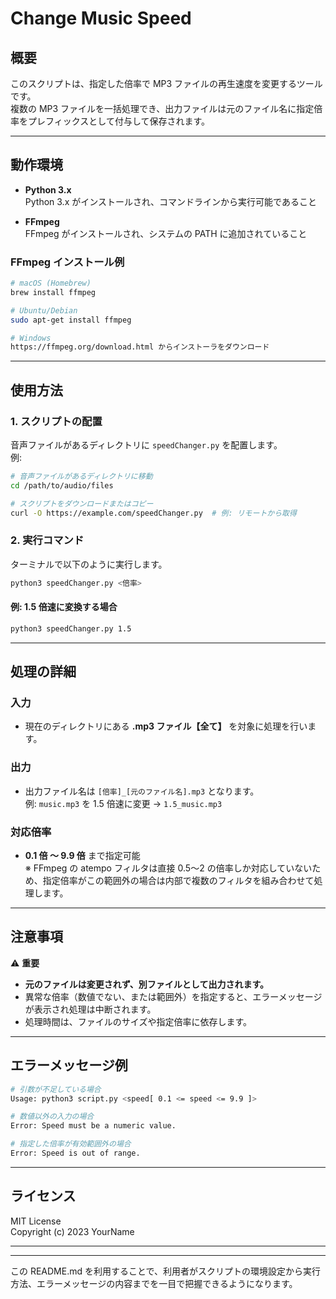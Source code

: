 
# Change Music Speed

## 概要
このスクリプトは、指定した倍率で MP3 ファイルの再生速度を変更するツールです。  
複数の MP3 ファイルを一括処理でき、出力ファイルは元のファイル名に指定倍率をプレフィックスとして付与して保存されます。

---

## 動作環境
- **Python 3.x**  
  Python 3.x がインストールされ、コマンドラインから実行可能であること

- **FFmpeg**  
  FFmpeg がインストールされ、システムの PATH に追加されていること

### FFmpeg インストール例
```bash
# macOS (Homebrew)
brew install ffmpeg

# Ubuntu/Debian
sudo apt-get install ffmpeg

# Windows
https://ffmpeg.org/download.html からインストーラをダウンロード
```

---

## 使用方法

### 1. スクリプトの配置
音声ファイルがあるディレクトリに `speedChanger.py` を配置します。  
例:
```bash
# 音声ファイルがあるディレクトリに移動
cd /path/to/audio/files

# スクリプトをダウンロードまたはコピー
curl -O https://example.com/speedChanger.py  # 例: リモートから取得
```

### 2. 実行コマンド
ターミナルで以下のように実行します。
```bash
python3 speedChanger.py <倍率>
```
#### 例: 1.5 倍速に変換する場合
```bash
python3 speedChanger.py 1.5
```

---

## 処理の詳細

### 入力
- 現在のディレクトリにある **.mp3 ファイル【全て】** を対象に処理を行います。

### 出力
- 出力ファイル名は `[倍率]_[元のファイル名].mp3` となります。  
  例: `music.mp3` を 1.5 倍速に変更 → `1.5_music.mp3`

### 対応倍率
- **0.1 倍 ～ 9.9 倍** まで指定可能  
  ※ FFmpeg の atempo フィルタは直接 0.5〜2 の倍率しか対応していないため、指定倍率がこの範囲外の場合は内部で複数のフィルタを組み合わせて処理します。

---

## 注意事項
⚠️ **重要**  
- **元のファイルは変更されず、別ファイルとして出力されます。**  
- 異常な倍率（数値でない、または範囲外）を指定すると、エラーメッセージが表示され処理は中断されます。  
- 処理時間は、ファイルのサイズや指定倍率に依存します。

---

## エラーメッセージ例
```bash
# 引数が不足している場合
Usage: python3 script.py <speed[ 0.1 <= speed <= 9.9 ]>

# 数値以外の入力の場合
Error: Speed must be a numeric value.

# 指定した倍率が有効範囲外の場合
Error: Speed is out of range.
```

---

## ライセンス
MIT License  
Copyright (c) 2023 YourName

---

---

この README.md を利用することで、利用者がスクリプトの環境設定から実行方法、エラーメッセージの内容までを一目で把握できるようになります。
